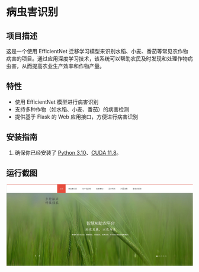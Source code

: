# 病虫害识别

## 项目描述

这是一个使用 EfficientNet 迁移学习模型来识别水稻、小麦、番茄等常见农作物病害的项目。通过应用深度学习技术，该系统可以帮助农民及时发现和处理作物病虫害，从而提高农业生产效率和作物产量。

## 特性

- 使用 EfficientNet 模型进行病害识别
- 支持多种作物（如水稻、小麦、番茄）的病害检测
- 提供基于 Flask 的 Web 应用接口，方便进行病害识别
## 安装指南

1. 确保你已经安装了 [Python 3.10](https://www.python.org/downloads/)、[CUDA 11.8](https://developer.nvidia.com/cuda-toolkit)。

## 运行截图
![运行截图](https://github.com/Studyahhh/EfficientNet-disease-and-pest-identification/blob/main/%E4%B8%BB%E9%A1%B5.jpg?raw=true)


